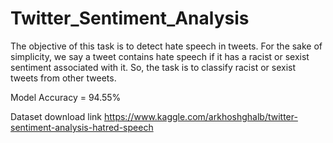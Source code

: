 # Twitter_Sentiment_Analysis
The objective of this task is to detect hate speech in tweets. For the sake of simplicity, we say a tweet contains hate speech if it has a racist or sexist sentiment associated with it. So, the task is to classify racist or sexist tweets from other tweets.


Model Accuracy = 94.55%


Dataset download link
https://www.kaggle.com/arkhoshghalb/twitter-sentiment-analysis-hatred-speech
